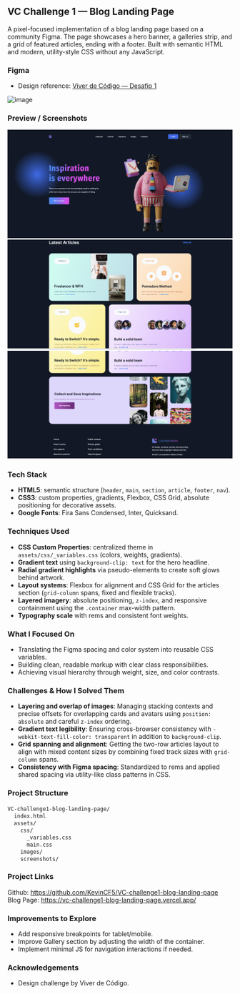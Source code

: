 ## VC Challenge 1 — Blog Landing Page

A pixel-focused implementation of a blog landing page based on a community Figma. The page showcases a hero banner, a galleries strip, and a grid of featured articles, ending with a footer. Built with semantic HTML and modern, utility-style CSS without any JavaScript.

### Figma

- Design reference: [Viver de Código — Desafio 1](https://www.figma.com/design/JNpSqGAx3mQb5PDMlmX849/Viver-de-Código---Desafio--1---21-04-a-27-04?t=uwexw2KpqqDyuLVb-1)

<img width="365" height="845" alt="image" src="https://github.com/user-attachments/assets/2749e6be-57f8-48ba-94d5-47a750309703" />

### Preview / Screenshots

![Hero (desktop)](assets/images/Screenshots/hero-desktop.png)
![Articles grid (desktop)](assets/images/Screenshots/articles-desktop.png)
![Footer (desktop)](assets/images/Screenshots/footer-desktop.png)

### Tech Stack

- **HTML5**: semantic structure (`header`, `main`, `section`, `article`, `footer`, `nav`).
- **CSS3**: custom properties, gradients, Flexbox, CSS Grid, absolute positioning for decorative assets.
- **Google Fonts**: Fira Sans Condensed, Inter, Quicksand.

### Techniques Used

- **CSS Custom Properties**: centralized theme in `assets/css/_variables.css` (colors, weights, gradients).
- **Gradient text** using `background-clip: text` for the hero headline.
- **Radial gradient highlights** via pseudo-elements to create soft glows behind artwork.
- **Layout systems**: Flexbox for alignment and CSS Grid for the articles section (`grid-column` spans, fixed and flexible tracks).
- **Layered imagery**: absolute positioning, `z-index`, and responsive containment using the `.container` max-width pattern.
- **Typography scale** with rems and consistent font weights.

### What I Focused On

- Translating the Figma spacing and color system into reusable CSS variables.
- Building clean, readable markup with clear class responsibilities.
- Achieving visual hierarchy through weight, size, and color contrasts.

### Challenges & How I Solved Them

- **Layering and overlap of images**: Managing stacking contexts and precise offsets for overlapping cards and avatars using `position: absolute` and careful `z-index` ordering.
- **Gradient text legibility**: Ensuring cross-browser consistency with `-webkit-text-fill-color: transparent` in addition to `background-clip`.
- **Grid spanning and alignment**: Getting the two-row articles layout to align with mixed content sizes by combining fixed track sizes with `grid-column` spans.
- **Consistency with Figma spacing**: Standardized to rems and applied shared spacing via utility-like class patterns in CSS.

### Project Structure

```
VC-challenge1-blog-landing-page/
  index.html
  assets/
    css/
      _variables.css
      main.css
    images/
    screenshots/
```

### Project Links

Github: https://github.com/KevinCF5/VC-challenge1-blog-landing-page
Blog Page: https://vc-challenge1-blog-landing-page.vercel.app/

### Improvements to Explore

- Add responsive breakpoints for tablet/mobile.
- Improve Gallery section by adjusting the width of the container.
- Implement minimal JS for navigation interactions if needed.

### Acknowledgements

- Design challenge by Viver de Código.
